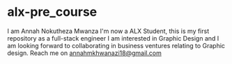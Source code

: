 # alx-pre_course
I am Annah Nokutheza Mwanza 
I'm now a ALX Student, this is my first repository as a full-stack engineer
I am interested in Graphic Design and I am looking forward to collaborating in business ventures relating to Graphic design.
Reach me on annahmkhwanazi18@gmail.com
